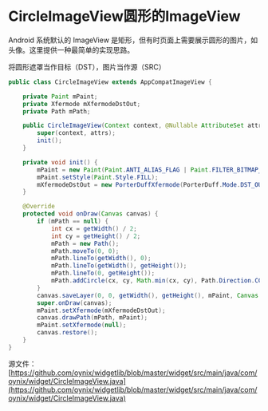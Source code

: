 # CircleImageView圆形的ImageView

Android 系统默认的 ImageView 是矩形，但有时页面上需要展示圆形的图片，如头像。这里提供一种最简单的实现思路。

将圆形遮罩当作目标（DST），图片当作源（SRC）

```java
public class CircleImageView extends AppCompatImageView {

    private Paint mPaint;
    private Xfermode mXfermodeDstOut;
    private Path mPath;

    public CircleImageView(Context context, @Nullable AttributeSet attrs) {
        super(context, attrs);
        init();
    }

    private void init() {
        mPaint = new Paint(Paint.ANTI_ALIAS_FLAG | Paint.FILTER_BITMAP_FLAG);
        mPaint.setStyle(Paint.Style.FILL);
        mXfermodeDstOut = new PorterDuffXfermode(PorterDuff.Mode.DST_OUT);
    }

    @Override
    protected void onDraw(Canvas canvas) {
        if (mPath == null) {
            int cx = getWidth() / 2;
            int cy = getHeight() / 2;
            mPath = new Path();
            mPath.moveTo(0, 0);
            mPath.lineTo(getWidth(), 0);
            mPath.lineTo(getWidth(), getHeight());
            mPath.lineTo(0, getHeight());
            mPath.addCircle(cx, cy, Math.min(cx, cy), Path.Direction.CCW);
        }
        canvas.saveLayer(0, 0, getWidth(), getHeight(), mPaint, Canvas.ALL_SAVE_FLAG);
        super.onDraw(canvas);
        mPaint.setXfermode(mXfermodeDstOut);
        canvas.drawPath(mPath, mPaint);
        mPaint.setXfermode(null);
        canvas.restore();
    }
}
```

源文件：[https://github.com/oynix/widgetlib/blob/master/widget/src/main/java/com/oynix/widget/CircleImageView.java](https://github.com/oynix/widgetlib/blob/master/widget/src/main/java/com/oynix/widget/CircleImageView.java)

